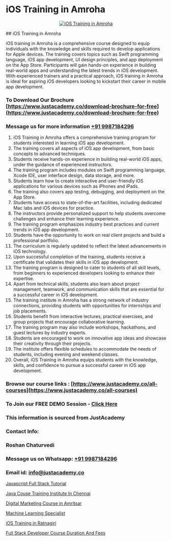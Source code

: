 # iOS Training in Amroha

<p align="center">
  <a href="https://justacademy.co/course-detail/ios-training">
    <img src="https://justacademy.co/storage2/course_image/1676636008_course_image.webp" alt="iOS Training in Amroha">
  </a>
</p>
## iOS Training in Amroha

iOS training in Amroha is a comprehensive course designed to equip individuals with the knowledge and skills required to develop applications for Apple devices. The training covers topics such as Swift programming language, iOS app development, UI design principles, and app deployment on the App Store. Participants will gain hands-on experience in building real-world apps and understanding the latest trends in iOS development. With experienced trainers and a practical approach, iOS training in Amroha is ideal for aspiring iOS developers looking to kickstart their career in mobile app development.
### To Download Our Brochure [https://www.justacademy.co/download-brochure-for-free](https://www.justacademy.co/download-brochure-for-free)
### Message us for more information [+91 9987184296](https://api.whatsapp.com/send?phone=919987184296)
1) iOS Training in Amroha offers a comprehensive training program for students interested in learning iOS app development.
2) The training covers all aspects of iOS app development, from basic concepts to advanced techniques.
3) Students receive hands-on experience in building real-world iOS apps, under the guidance of experienced instructors.
4) The training program includes modules on Swift programming language, Xcode IDE, user interface design, data storage, and more.
5) Students learn how to create interactive and user-friendly iOS applications for various devices such as iPhones and iPads.
6) The training also covers app testing, debugging, and deployment on the App Store.
7) Students have access to state-of-the-art facilities, including dedicated Mac labs and iOS devices for practice.
8) The instructors provide personalized support to help students overcome challenges and enhance their learning experience.
9) The training program emphasizes industry best practices and current trends in iOS app development.
10) Students have the opportunity to work on real client projects and build a professional portfolio.
11) The curriculum is regularly updated to reflect the latest advancements in iOS technology.
12) Upon successful completion of the training, students receive a certificate that validates their skills in iOS app development.
13) The training program is designed to cater to students of all skill levels, from beginners to experienced developers looking to enhance their expertise.
14) Apart from technical skills, students also learn about project management, teamwork, and communication skills that are essential for a successful career in iOS development.
15) The training institute in Amroha has a strong network of industry connections, providing students with opportunities for internships and job placements.
16) Students benefit from interactive lectures, practical exercises, and group projects that encourage collaborative learning.
17) The training program may also include workshops, hackathons, and guest lectures by industry experts.
18) Students are encouraged to work on innovative app ideas and showcase their creativity through their projects.
19) The institute offers flexible schedules to accommodate the needs of students, including evening and weekend classes.
20) Overall, iOS Training in Amroha equips students with the knowledge, skills, and confidence to pursue a successful career in iOS app development.

### Browse our course links : [https://www.justacademy.co/all-courses](https://www.justacademy.co/all-courses) 
### To Join our FREE DEMO Session - [Click Here](https://www.justacademy.co/register-for-course-demo)


### This information is sourced from JustAcademy
### Contact Info:
### Roshan Chaturvedi
### Message us on Whatsapp: [+91 9987184296](https://api.whatsapp.com/send?phone=919987184296)
### Email id: [info@justacademy.co](mailto:info@justacademy.co)
                
[Javascript Full Stack Tutorial](https://www.linkedin.com/pulse/javascript-full-stack-tutorial-software-training-mountain-view-zmfyc/)

[Java Couse Training Institute In Chennai](https://www.linkedin.com/pulse/java-couse-training-institute-chennai-justacademy-thane-i5rie?trackingId=o7Tq67BJnf8WZdMkI%2BoE7A%3D%3D&lipi=urn%3Ali%3Apage%3Ad_flagship3_company_admin%3B8x4oZRFoSmO4CZ5ThOfedg%3D%3D)

[Digital Marketing Course in Amritsar](https://medium.com/@akanshapatil/digital-marketing-course-in-amritsar-4d21502c5b8b)

[Machine Learning Specialist](https://medium.com/@mahi3106/machine-learning-specialist-d5c180d92b8c)

[iOS Training in Ratnagiri](https://justacademyin.github.io/justacademy/ios-training-in-ratnagiri)

[Full Stack Developer Course Duration And Fees](https://justacademyin.github.io/justacademy/full-stack-developer-course-duration-and-fees)

